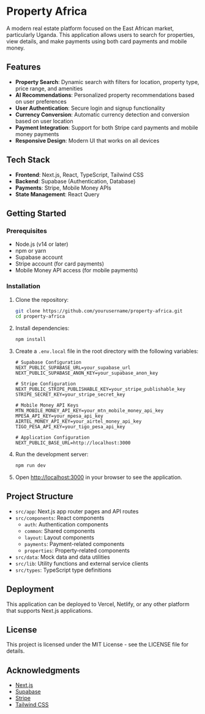 # Property Africa

A modern real estate platform focused on the East African market, particularly Uganda. This application allows users to search for properties, view details, and make payments using both card payments and mobile money.

## Features

- **Property Search**: Dynamic search with filters for location, property type, price range, and amenities
- **AI Recommendations**: Personalized property recommendations based on user preferences
- **User Authentication**: Secure login and signup functionality
- **Currency Conversion**: Automatic currency detection and conversion based on user location
- **Payment Integration**: Support for both Stripe card payments and mobile money payments
- **Responsive Design**: Modern UI that works on all devices

## Tech Stack

- **Frontend**: Next.js, React, TypeScript, Tailwind CSS
- **Backend**: Supabase (Authentication, Database)
- **Payments**: Stripe, Mobile Money APIs
- **State Management**: React Query

## Getting Started

### Prerequisites

- Node.js (v14 or later)
- npm or yarn
- Supabase account
- Stripe account (for card payments)
- Mobile Money API access (for mobile payments)

### Installation

1. Clone the repository:
   ```bash
   git clone https://github.com/yourusername/property-africa.git
   cd property-africa
   ```

2. Install dependencies:
   ```bash
   npm install
   ```

3. Create a `.env.local` file in the root directory with the following variables:
   ```
   # Supabase Configuration
   NEXT_PUBLIC_SUPABASE_URL=your_supabase_url
   NEXT_PUBLIC_SUPABASE_ANON_KEY=your_supabase_anon_key

   # Stripe Configuration
   NEXT_PUBLIC_STRIPE_PUBLISHABLE_KEY=your_stripe_publishable_key
   STRIPE_SECRET_KEY=your_stripe_secret_key

   # Mobile Money API Keys
   MTN_MOBILE_MONEY_API_KEY=your_mtn_mobile_money_api_key
   MPESA_API_KEY=your_mpesa_api_key
   AIRTEL_MONEY_API_KEY=your_airtel_money_api_key
   TIGO_PESA_API_KEY=your_tigo_pesa_api_key

   # Application Configuration
   NEXT_PUBLIC_BASE_URL=http://localhost:3000
   ```

4. Run the development server:
   ```bash
   npm run dev
   ```

5. Open [http://localhost:3000](http://localhost:3000) in your browser to see the application.

## Project Structure

- `src/app`: Next.js app router pages and API routes
- `src/components`: React components
  - `auth`: Authentication components
  - `common`: Shared components
  - `layout`: Layout components
  - `payments`: Payment-related components
  - `properties`: Property-related components
- `src/data`: Mock data and data utilities
- `src/lib`: Utility functions and external service clients
- `src/types`: TypeScript type definitions

## Deployment

This application can be deployed to Vercel, Netlify, or any other platform that supports Next.js applications.

## License

This project is licensed under the MIT License - see the LICENSE file for details.

## Acknowledgments

- [Next.js](https://nextjs.org/)
- [Supabase](https://supabase.io/)
- [Stripe](https://stripe.com/)
- [Tailwind CSS](https://tailwindcss.com/) 